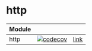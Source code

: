 # http

<!---
https://app.codecov.io/gh/ifnotnil/x/flags/main
https://docs.codecov.com/docs/status-badges
https://docs.codecov.com/docs/components
https://docs.codecov.com/docs/flags
-->

| Module |   |   |
|--------|---|---|
|  http  | [![codecov](https://codecov.io/gh/ifnotnil/x/graph/badge.svg?token=n0t9q5Y3Sf&flag=http)](https://codecov.io/gh/ifnotnil/x) | [link](http/README.md) |
